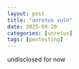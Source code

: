 ```yaml
---
layout: post
title: "unretus vuln"
date: 2025-09-20
categories: [unretus]
tags: [pentesting]
---
```


undisclosed for now